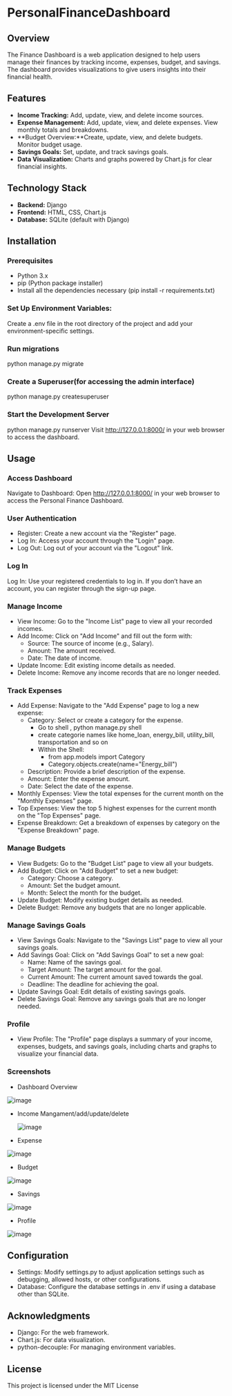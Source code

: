 # PersonalFinanceDashboard
## Overview

The Finance Dashboard is a web application designed to help users manage their finances by tracking income, expenses, budget, and savings. The dashboard provides visualizations to give users insights into their financial health.

## Features

- **Income Tracking:** Add, update, view, and delete income sources.
- **Expense Management:** Add, update, view, and delete expenses. View monthly totals and breakdowns.
- **Budget Overview:**Create, update, view, and delete budgets. Monitor budget usage.
- **Savings Goals:** Set, update, and track savings goals.
- **Data Visualization:** Charts and graphs powered by Chart.js for clear financial insights.

## Technology Stack

- **Backend:** Django
- **Frontend:** HTML, CSS, Chart.js
- **Database:** SQLite (default with Django)
## Installation
### Prerequisites

- Python 3.x
- pip (Python package installer)
- Install all the dependencies necessary (pip install -r requirements.txt)

### Set Up Environment Variables:

Create a .env file in the root directory of the project and add your environment-specific settings.

### Run migrations

python manage.py migrate

### Create a Superuser(for accessing the admin interface)

python manage.py createsuperuser

### Start the Development Server

python manage.py runserver
Visit http://127.0.0.1:8000/ in your web browser to access the dashboard.

## Usage

### Access Dashboard

Navigate to Dashboard: Open http://127.0.0.1:8000/ in your web browser to access the Personal Finance Dashboard.

### User Authentication

- Register: Create a new account via the "Register" page.
- Log In: Access your account through the "Login" page.
- Log Out: Log out of your account via the "Logout" link.

### Log In

Log In: Use your registered credentials to log in. If you don’t have an account, you can register through the sign-up page.

### Manage Income

- View Income: Go to the "Income List" page to view all your recorded incomes.
- Add Income: Click on "Add Income" and fill out the form with:
   -  Source: The source of income (e.g., Salary).
   -  Amount: The amount received.
   -  Date: The date of income.
- Update Income: Edit existing income details as needed.
- Delete Income: Remove any income records that are no longer needed.

### Track Expenses

- Add Expense: Navigate to the "Add Expense" page to log a new expense:
    - Category: Select or create a category for the expense.
         - Go to shell , python manage.py shell
         - create categorie names like home_loan, energy_bill, utility_bill, transportation and so on
         - Within the Shell:
             - from app.models import Category
             - Category.objects.create(name="Energy_bill") 
    - Description: Provide a brief description of the expense.
    - Amount: Enter the expense amount.
    - Date: Select the date of the expense.
- Monthly Expenses: View the total expenses for the current month on the "Monthly Expenses" page.
- Top Expenses: View the top 5 highest expenses for the current month on the "Top Expenses" page.
- Expense Breakdown: Get a breakdown of expenses by category on the "Expense Breakdown" page.
  
### Manage Budgets

- View Budgets: Go to the "Budget List" page to view all your budgets.
- Add Budget: Click on "Add Budget" to set a new budget:
    - Category: Choose a category.
    - Amount: Set the budget amount.
    - Month: Select the month for the budget.
- Update Budget: Modify existing budget details as needed.
- Delete Budget: Remove any budgets that are no longer applicable.
  
### Manage Savings Goals
- View Savings Goals: Navigate to the "Savings List" page to view all your savings goals.
- Add Savings Goal: Click on "Add Savings Goal" to set a new goal:
    - Name: Name of the savings goal.
    - Target Amount: The target amount for the goal.
    - Current Amount: The current amount saved towards the goal.
    - Deadline: The deadline for achieving the goal.
- Update Savings Goal: Edit details of existing savings goals.
- Delete Savings Goal: Remove any savings goals that are no longer needed.

### Profile
- View Profile: The "Profile" page displays a summary of your income, expenses, budgets, and savings goals, including charts and graphs to visualize your financial data.

### Screenshots
- Dashboard Overview
  
![image](https://github.com/user-attachments/assets/0181371f-8780-4c85-bcd8-61ee3913cd44)

- Income Mangament/add/update/delete

  ![image](https://github.com/user-attachments/assets/c6c364b1-73cf-49e3-9f58-84cf3a8e5046)

- Expense
  
![image](https://github.com/user-attachments/assets/1e407a40-1199-47fa-baa4-0d1b6ea11686)

- Budget
  
![image](https://github.com/user-attachments/assets/49ce3743-ec3c-40b9-8fb1-6044e1ea3ca5)

- Savings
  
![image](https://github.com/user-attachments/assets/5b1d4c6c-88db-4666-b3fe-d4420c6c212f)
 
- Profile
  
![image](https://github.com/user-attachments/assets/ef64d49c-b490-49bb-8d20-221212cfb940)

## Configuration

- Settings: Modify settings.py to adjust application settings such as debugging, allowed hosts, or other configurations.
- Database: Configure the database settings in .env if using a database other than SQLite.

## Acknowledgments

- Django: For the web framework.
- Chart.js: For data visualization.
- python-decouple: For managing environment variables.

## License

This project is licensed under the MIT License
